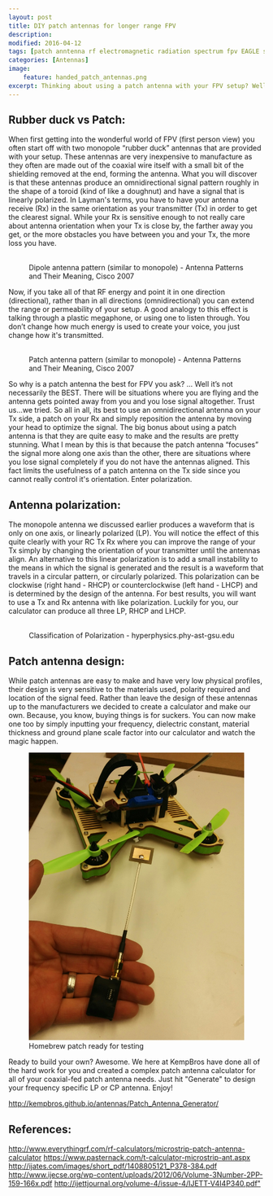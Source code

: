 ```yaml
---
layout: post
title: DIY patch antennas for longer range FPV
description:
modified: 2016-04-12
tags: [patch anntenna rf electromagnetic radiation spectrum fpv EAGLE script scr]
categories: [Antennas]
image:
	feature: handed_patch_antennas.png
excerpt: Thinking about using a patch antenna with your FPV setup? Well, you might want to read this...
---
```


## Rubber duck vs Patch:
When first getting into the wonderful world of FPV (first person view) you often start off with two monopole “rubber duck” antennas that are provided with your setup. These antennas are very inexpensive to manufacture as they often are made out of the coaxial wire itself with a small bit of the shielding removed at the end, forming the antenna. What you will discover is that these antennas produce an omnidirectional signal pattern roughly in the shape of a toroid (kind of like a doughnut) and have a signal that is linearly polarized. In Layman's terms, you have to have your antenna receive (Rx) in the same orientation as your transmitter (Tx) in order to get the clearest signal. While your Rx is sensitive enough to not really care about antenna orientation when your Tx is close by, the farther away you get, or the more obstacles you have between you and your Tx, the more loss you have.

<figure class="half center">
	<a href="http://www.cisco.com/c/dam/en/us/products/collateral/wireless/aironet-antennas-accessories/prod_white_paper0900aecd806a1a3e.doc/_jcr_content/renditions/0900aecd806a1a3e_null_null_null_08_07_07-04.jpg"><img src="http://www.cisco.com/c/dam/en/us/products/collateral/wireless/aironet-antennas-accessories/prod_white_paper0900aecd806a1a3e.doc/_jcr_content/renditions/0900aecd806a1a3e_null_null_null_08_07_07-04.jpg" alt=""></a>
	<figcaption>Dipole antenna pattern (similar to monopole) - Antenna Patterns and Their Meaning, Cisco 2007</figcaption>
</figure>
	
Now, if you take all of that RF energy and point it in one direction (directional), rather than in all directions (omnidirectional) you can extend the range or permeability of your setup. A good analogy to this effect is talking through a plastic megaphone, or using one to listen through. You don’t change how much energy is used to create your voice, you just change how it's transmitted.

<figure class="half center">
	<a href="http://www.cisco.com/c/dam/en/us/products/collateral/wireless/aironet-antennas-accessories/prod_white_paper0900aecd806a1a3e.doc/_jcr_content/renditions/0900aecd806a1a3e_null_null_null_08_07_07-07.jpg"><img src="http://www.cisco.com/c/dam/en/us/products/collateral/wireless/aironet-antennas-accessories/prod_white_paper0900aecd806a1a3e.doc/_jcr_content/renditions/0900aecd806a1a3e_null_null_null_08_07_07-07.jpg" alt=""></a>
	<figcaption>Patch antenna pattern (similar to monopole) - Antenna Patterns and Their Meaning, Cisco 2007</figcaption>
</figure>

So why is a patch antenna the best for FPV you ask? ... Well it’s not necessarily the BEST. There will be situations where you are flying and the antenna gets pointed away from you and you lose signal altogether. Trust us...we tried. So all in all, its best to use an omnidirectional antenna on your Tx side, a patch on your Rx and simply reposition the antenna by moving your head to optimize the signal. The big bonus about using a patch antenna is that they are quite easy to make and the results are pretty stunning. What I mean by this is that because the patch antenna “focuses” the signal more along one axis than the other, there are situations where you lose signal completely if you do not have the antennas aligned. This fact limits the usefulness of a patch antenna on the Tx side since you cannot really control it's orientation. Enter polarization.

## Antenna polarization:
The monopole antenna we discussed earlier produces a waveform that is only on one axis, or linearly polarized (LP). You will notice the effect of this quite clearly with your RC Tx Rx where you can improve the range of your Tx simply by changing the orientation of your transmitter until the antennas align. An alternative to this linear polarization is to add a small instability to the means in which the signal is generated and the result is a waveform that travels in a circular pattern, or circularly polarized. This polarization can be clockwise (right hand - RHCP) or counterclockwise (left hand - LHCP) and is determined by the design of the antenna. For best results, you will want to use a Tx and Rx antenna with like polarization. Luckily for you, our calculator can produce all three LP, RHCP and LHCP.

<figure class="half center">
	<a href="http://hyperphysics.phy-astr.gsu.edu/hbase/phyopt/imgpho/polcls.gif"><img src="http://hyperphysics.phy-astr.gsu.edu/hbase/phyopt/imgpho/polcls.gif" alt=""></a>
	<figcaption>Classification of Polarization - hyperphysics.phy-ast-gsu.edu</figcaption>
</figure>

## Patch antenna design:
While patch antennas are easy to make and have very low physical profiles, their design is very sensitive to the materials used, polarity required and location of the signal feed. Rather than leave the design of these antennas up to the manufacturers we decided to create a calculator and make our own. Because, you know, buying things is for suckers. You can now make one too by simply inputting your frequency, dielectric constant, material thickness and ground plane scale factor into our calculator and watch the magic happen.

<figure class="half center">
	<a href="/images/FPVPatch.jpg"><img src="/images/FPVPatch.jpg" alt=""></a>
	<figcaption>Homebrew patch ready for testing</figcaption>
</figure>

Ready to build your own? Awesome. We here at KempBros have done all of the hard work for you and created a complex patch antenna calculator for all of your coaxial-fed patch antenna needs. Just hit "Generate" to design your frequency specific LP or CP antenna. Enjoy!

<http://kempbros.github.io/antennas/Patch_Antenna_Generator/>

## References:
<http://www.everythingrf.com/rf-calculators/microstrip-patch-antenna-calculator>
<https://www.pasternack.com/t-calculator-microstrip-ant.aspx>
<http://ijates.com/images/short_pdf/1408805121_P378-384.pdf>
<http://www.ijecse.org/wp-content/uploads/2012/06/Volume-3Number-2PP-159-166x.pdf>
<http://ijettjournal.org/volume-4/issue-4/IJETT-V4I4P340.pdf">
